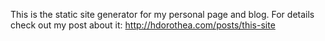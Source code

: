 This is the static site generator for my personal page and blog. For details check out my post about it: http://hdorothea.com/posts/this-site 
